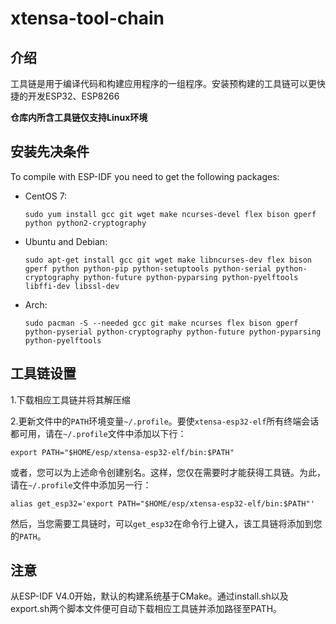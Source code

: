 # xtensa-tool-chain

## 介绍

工具链是用于编译代码和构建应用程序的一组程序。安装预构建的工具链可以更快捷的开发ESP32、ESP8266

**仓库内所含工具链仅支持Linux环境**

## 安装先决条件

To compile with ESP-IDF you need to get the following packages:

- CentOS 7:

  ```
  sudo yum install gcc git wget make ncurses-devel flex bison gperf python python2-cryptography
  ```

- Ubuntu and Debian:

  ```
  sudo apt-get install gcc git wget make libncurses-dev flex bison gperf python python-pip python-setuptools python-serial python-cryptography python-future python-pyparsing python-pyelftools libffi-dev libssl-dev
  ```

- Arch:

  ```
  sudo pacman -S --needed gcc git make ncurses flex bison gperf python-pyserial python-cryptography python-future python-pyparsing python-pyelftools
  ```

## 工具链设置

1.下载相应工具链并将其解压缩

2.更新文件中的`PATH`环境变量`~/.profile`。要使`xtensa-esp32-elf`所有终端会话都可用，请在`~/.profile`文件中添加以下行：

```
export PATH="$HOME/esp/xtensa-esp32-elf/bin:$PATH"
```

或者，您可以为上述命令创建别名。这样，您仅在需要时才能获得工具链。为此，请在`~/.profile`文件中添加另一行：

```
alias get_esp32='export PATH="$HOME/esp/xtensa-esp32-elf/bin:$PATH"'
```

然后，当您需要工具链时，可以`get_esp32`在命令行上键入，该工具链将添加到您的`PATH`。

## 注意

从ESP-IDF V4.0开始，默认的构建系统基于CMake。通过install.sh以及export.sh两个脚本文件便可自动下载相应工具链并添加路径至PATH。

